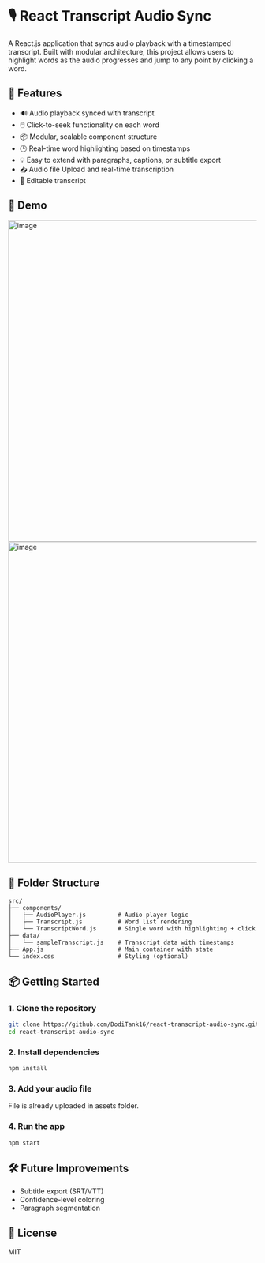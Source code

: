 # 🎙️ React Transcript Audio Sync

A React.js application that syncs audio playback with a timestamped transcript. Built with modular architecture, this project allows users to highlight words as the audio progresses and jump to any point by clicking a word.

## 🚀 Features

- 🔊 Audio playback synced with transcript
- 🖱️ Click-to-seek functionality on each word
- 📦 Modular, scalable component structure
- 🕒 Real-time word highlighting based on timestamps
- 💡 Easy to extend with paragraphs, captions, or subtitle export
- 📤 Audio file Upload and real-time transcription
- 📝 Editable transcript

## 📸 Demo
<img width="1365" height="651" alt="image" src="https://github.com/user-attachments/assets/388293c6-c72b-498a-b03f-b8f0d32bf249" />
<img width="1365" height="650" alt="image" src="https://github.com/user-attachments/assets/69da2777-798f-40a7-af1c-40cb17459e2b" />

## 📁 Folder Structure

```
src/
├── components/
│   ├── AudioPlayer.js         # Audio player logic
│   ├── Transcript.js          # Word list rendering
│   └── TranscriptWord.js      # Single word with highlighting + click
├── data/
│   └── sampleTranscript.js    # Transcript data with timestamps
├── App.js                     # Main container with state
└── index.css                  # Styling (optional)
```

## 📦 Getting Started

### 1. Clone the repository

```bash
git clone https://github.com/DodiTank16/react-transcript-audio-sync.git
cd react-transcript-audio-sync
```

### 2. Install dependencies

```bash
npm install
```

### 3. Add your audio file

File is already uploaded in assets folder.

### 4. Run the app

```bash
npm start
```

## 🛠 Future Improvements

- Subtitle export (SRT/VTT)
- Confidence-level coloring
- Paragraph segmentation
  
## 📄 License

MIT
